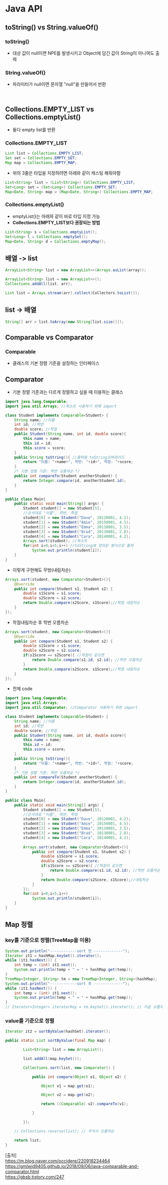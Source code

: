 # Java API

## toString() vs String.valueOf()
### toString()
- 대상 값이 null이면 NPE를 발생시키고 Object에 담긴 값이 String이 아니여도 출력
### String.valueOf()
- 파라미터가 null이면 문자열 "null"을 만들어서 반환

```


```

## Collections.EMPTY_LIST vs Collections.emptyList()
- 둘다 empty list를 반환

### Collections.EMPTY_LIST
```java
List list = Collections.EMPTY_LIST;
Set set = Collections.EMPTY_SET;
Map map = Collections.EMPTY_MAP;
```
- 위의 3줄은 타입을 지정하려면 아래와 같이 캐스팅 해줘야함
```java
List<String> list = (List<String>) Collections.EMPTY_LIST;
Set<Long> set = (Set<Long>) Collections.EMPTY_SET;
Map<Date, String> map = (Map<Date, String>) Collections.EMPTY_MAP;
```

### Collections.emptyList()
- emptyList()는 아래와 같이 바로 타입 지정 가능
- **Collections.EMPTY_LIST보다 권장되는 방법**
```java
List<String> s = Collections.emptyList();
Set<Long> l = Collections.emptySet();
Map<Date, String> d = Collections.emptyMap();
```

## 배열 -> list
```java
ArrayList<String> list = new ArrayList<>(Arrays.asList(array));
```

```java
ArrayList<String> list = new ArrayList<>();
Collections.addAll(list, arr);
```

```java
List list = Arrays.stream(arr).collect(Collectors.toList());
```

## list -> 배열
```java
String[] arr = list.toArray(new String[list.size()]);
```

## Comparable vs Comparator
### Comparable
- 클래스의 기본 정렬 기준을 설정하는 인터페이스

## Comparator
- 기본 정렬 기준과는 다르게 정렬하고 싶을 때 이용하는 클래스

```java
import java.lang.Comparable;
import java.util.Arrays; //퀵소트 사용하기 위해 import

class Student implements Comparable<Student> {
	String name; //이름
	int id; //학번
	double score; //학점
	public Student(String name, int id, double score){
		this.name = name;
		this.id = id;
		this.score = score;
	}
	public String toString(){ //출력용 toString오버라이드
		return "이름: "+name+", 학번: "+id+", 학점: "+score;
	}
	/* 기본 정렬 기준: 학번 오름차순 */
	public int compareTo(Student anotherStudent) {
		return Integer.compare(id, anotherStudent.id);
	}
}

public class Main{
	public static void main(String[] args) {
		Student student[] = new Student[5];
		//순서대로 "이름", 학번, 학점
		student[0] = new Student("Dave", 20120001, 4.2);
		student[1] = new Student("Amie", 20150001, 4.5);
		student[2] = new Student("Emma", 20110001, 3.5);
		student[3] = new Student("Brad", 20130001, 2.8);
		student[4] = new Student("Cara", 20140001, 4.2);
		Arrays.sort(student); //퀵소트
		for(int i=0;i<5;i++) //toString에 정의된 형식으로 출력
			System.out.println(student[i]);
	}
}

```

- 이렇게 구현해도 무방(내림차순)
```java
Arrays.sort(student, new Comparator<Student>(){
	@Override
	public int compare(Student s1, Student s2) {
		double s1Score = s1.score;
		double s2Score = s2.score;
		return Double.compare(s2Score, s1Score);//학점 내림차순
	}
});
```

- 학점내림차순 후 학번 오름차순
```java
Arrays.sort(student, new Comparator<Student>(){
	@Override
	public int compare(Student s1, Student s2) {
		double s1Score = s1.score;
		double s2Score = s2.score;
		if(s1Score == s2Score){ //학점이 같으면
			return Double.compare(s1.id, s2.id); //학번 오름차순
		}
		return Double.compare(s2Score, s1Score);//학점 내림차순
	}
});
```

- 전체 code
```java
import java.lang.Comparable;
import java.util.Arrays;
import java.util.Comparator; //Comparator 사용하기 위한 import

class Student implements Comparable<Student> {
	String name; //이름
	int id; //학번
	double score; //학점
	public Student(String name, int id, double score){
		this.name = name;
		this.id = id;
		this.score = score;
	}
	public String toString(){
		return "이름: "+name+", 학번: "+id+", 학점: "+score;
	}
	/* 기본 정렬 기준: 학번 오름차순 */
	public int compareTo(Student anotherStudent) {
		return Integer.compare(id, anotherStudent.id);
	}
}

public class Main{
	public static void main(String[] args) {
		Student student[] = new Student[5];
		//순서대로 "이름", 학번, 학점
		student[0] = new Student("Dave", 20120001, 4.2);
		student[1] = new Student("Amie", 20150001, 4.5);
		student[2] = new Student("Emma", 20110001, 3.5);
		student[3] = new Student("Brad", 20130001, 2.8);
		student[4] = new Student("Cara", 20140001, 4.2);
		
		Arrays.sort(student, new Comparator<Student>(){
			public int compare(Student s1, Student s2) {
				double s1Score = s1.score;
				double s2Score = s2.score;
				if(s1Score == s2Score){ //학점이 같으면
					return Double.compare(s1.id, s2.id); //학번 오름차순
				}
				return Double.compare(s2Score, s1Score);//내림차순
			}
		});
		for(int i=0;i<5;i++)
			System.out.println(student[i]);
	}
}
```

## Map 정렬
### key를 기준으로 정렬(TreeMap을 이용)
```java
System.out.println("------------sort 전 -------------");
Iterator it1 = hashMap.keySet().iterator();
while (it1.hasNext()) {
	int temp = (int) it1.next();
	System.out.println(temp + " = " + hashMap.get(temp));
}
TreeMap<Integer, String> tm = new TreeMap<Integer, String>(hashMap);
System.out.println("------------sort 후 -------------");
while (it1.hasNext()) {
	int temp = (int) it1.next();
	System.out.println(temp + " = " + hashMap.get(temp));
}
// Iterator<Integer> iteratorKey = tm.keySet().iterator(); // 키값 오름차순 정렬(기본)
```

### value를 기준으로 정렬
```java
Iterator it2 = sortByValue(hashSet).iterator();

public static List sortByValue(final Map map) {

		List<String> list = new ArrayList();

		list.addAll(map.keySet());

		Collections.sort(list, new Comparator() {

			public int compare(Object o1, Object o2) {

				Object v1 = map.get(o1);

				Object v2 = map.get(o2);

				return ((Comparable) v2).compareTo(v1);

			}

		});

	// Collections.reverse(list); // 주석시 오름차순

	return list;
}
```




[출처]  
https://m.blog.naver.com/occidere/220918234464  
https://gmlwjd9405.github.io/2018/09/06/java-comparable-and-comparator.html  
https://gbsb.tistory.com/247  